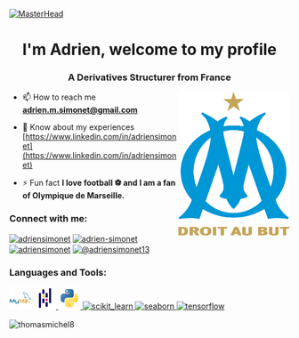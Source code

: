 [![MasterHead](https://about.codecov.io/wp-content/uploads/2020/09/github-actions-1024x540.png)]()
<h1 align="center">I'm Adrien, welcome to my profile</h1>
<h3 align="center">A Derivatives Structurer from France</h3>

<img align="right" alt="Coding" width="200" src="https://github.com/adriensimonet/adriensimonet/blob/main/Olympique_Marseille_logo.png">

- 📫 How to reach me **adrien.m.simonet@gmail.com**

- 📄 Know about my experiences [https://www.linkedin.com/in/adriensimonet](https://www.linkedin.com/in/adriensimonet)

- ⚡ Fun fact **I love football ⚽ and I am a fan of Olympique de Marseille.**

<h3 align="left">Connect with me:</h3>
<p align="left">
<a href="https://www.linkedin.com/in/adriensimonet" target="blank"><img align="center" src="https://raw.githubusercontent.com/rahuldkjain/github-profile-readme-generator/master/src/images/icons/Social/linked-in-alt.svg" alt="adriensimonet" height="30" width="40" /></a>
<a href="https://stackoverflow.com/users/22062300/adrien-simonet" target="blank"><img align="center" src="https://raw.githubusercontent.com/rahuldkjain/github-profile-readme-generator/master/src/images/icons/Social/stack-overflow.svg" alt="adrien-simonet" height="30" width="40" /></a>
<a href="https://www.kaggle.com/adriensimonet" target="blank"><img align="center" src="https://raw.githubusercontent.com/rahuldkjain/github-profile-readme-generator/master/src/images/icons/Social/kaggle.svg" alt="adriensimonet" height="30" width="40" /></a>
<a href="https://www.hackerrank.com/adriensimonet13" target="blank"><img align="center" src="https://raw.githubusercontent.com/rahuldkjain/github-profile-readme-generator/master/src/images/icons/Social/hackerrank.svg" alt="@adriensimonet13" height="30" width="40" /></a>
</p>

<h3 align="left">Languages and Tools:</h3>
<p align="left"> <img src="https://raw.githubusercontent.com/devicons/devicon/master/icons/mysql/mysql-original-wordmark.svg" alt="mysql" width="40" height="40"/> </a> <a href="https://pandas.pydata.org/" target="_blank" rel="noreferrer"> <img src="https://raw.githubusercontent.com/devicons/devicon/2ae2a900d2f041da66e950e4d48052658d850630/icons/pandas/pandas-original.svg" alt="pandas" width="40" height="40"/> </a> <a href="https://www.python.org" target="_blank" rel="noreferrer"> <img src="https://raw.githubusercontent.com/devicons/devicon/master/icons/python/python-original.svg" alt="python" width="40" height="40"/> </a> <a href="https://scikit-learn.org/" target="_blank" rel="noreferrer"> <img src="https://upload.wikimedia.org/wikipedia/commons/0/05/Scikit_learn_logo_small.svg" alt="scikit_learn" width="40" height="40"/> </a> <a href="https://seaborn.pydata.org/" target="_blank" rel="noreferrer"> <img src="https://seaborn.pydata.org/_images/logo-mark-lightbg.svg" alt="seaborn" width="40" height="40"/> </a> <a href="https://www.tensorflow.org" target="_blank" rel="noreferrer"> <img src="https://www.vectorlogo.zone/logos/tensorflow/tensorflow-icon.svg" alt="tensorflow" width="40" height="40"/> </a> </p>

<p><img align="center" src="https://github-readme-stats.vercel.app/api/top-langs?username=thomasmichel8&show_icons=true&locale=en&layout=compact" alt="thomasmichel8" /></p>

